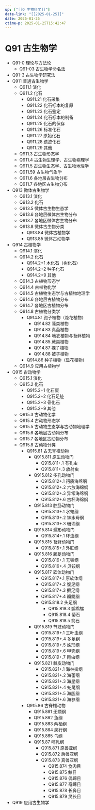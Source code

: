 ```yaml
---
up: ["[[Q 生物科学]]"]
date-link: "[[2025-01-25]]"
date: 2025-01-25
ctime-p: 2025-01-25T15:42:47
---
```


# Q91 古生物学

- Q91-0 理论与方法论
	- Q91-03 古生物学命名法
- Q91-3 古生物学研究法
- Q911 普通古生物学
	- Q911.1 演化
	- Q911.2 化石
		- Q911.21 化石采集
		- Q911.22 化石标本的复原
		- Q911.23 化石鉴定
		- Q911.24 化石标本的制备
		- Q911.25 化石的保存
		- Q911.26 标准化石
		- Q911.27 原始化石
		- Q911.28 遗迹化石
		- Q911.29 其他
	- Q911.3 古生物形态学
	- Q911.4 古生物生理学、古生物病理学
	- Q911.5 古生物生态学、古生物地理学
	- Q911.59 古生物气象学
	- Q911.6 各地层古生物分布
	- Q911.7 各地区古生物分布
- Q913 微体古生物学
	- Q913.1 演化
	- Q913.2 化石
	- Q913.5 微体古生物生态学
	- Q913.6 各地层微体古生物分布
	- Q913.7 各地区微体古生物分布
	- Q913.8 微体古生物分类
		- Q913.84 微体古植物学
		- Q913.85 微体古动物学
- Q914 古植物学
	- Q914.1 演化
	- Q914.2 化石
		- Q914.2+1 木化石（树化石）
		- Q914.2+2 种子化石
		- Q914.2+9 其他
	- Q914.3 古植物形态学
	- Q914.4 古植物化学
	- Q914.5 古植物生态学与古植物地理学
	- Q914.6 各地层古植物分布
	- Q914.7 各地区古植物分布
	- Q914.8 古植物分类学
		- Q914.81 孢子植物（隐花植物）
			- Q914.82 藻类植物
			- Q914.83 真菌植物
			- Q914.84 地衣植物与苔藓植物
			- Q914.85 蕨类植物
			- Q914.87 裸子植物
			- Q914.88 被子植物
		- Q914.86 种子植物（显花植物）
	- Q914.9 应用古植物学
- Q915 古动物学
	- Q915.1 演化
	- Q915.2 化石
		- Q915.2+1 化石蛋
		- Q915.2+2 化石足迹
		- Q915.2+3 骨化石
		- Q915.2+9 其他
	- Q915.3 古动物化学
	- Q915.4 古动物形态学
	- Q915.5 古动物生态学与古动物地理学
	- Q915.6 各地层古动物分布
	- Q915.7 各地区古动物分布
	- Q915.8 古动物分类
		- Q915.81 古无脊椎动物
			- Q915.811 原生动物门
				- Q915.811+.1 有孔虫
				- Q915.811+.3 放射虫
			- Q915.812 多孔动物门
				- Q915.812+.1 钙质海绵纲
				- Q915.812+.2 六放海绵纲
				- Q915.812+.3 异常海绵纲
				- Q915.812+.6 古杯海绵纲
			- Q915.813 腔肠动物门
				- Q915.813+.1 水螅纲
				- Q915.813+.2 钵水母纲
				- Q915.813+.3 珊瑚纲
			- Q915.814 蠕形动物门
				- Q915.814+.1 环虫纲
			- Q915.815 苔藓动物门
				- Q915.815+.1 外肛纲
			- Q915.816 腕足动物门
				- Q915.816+.1 无铰纲
				- Q915.816+.4 贝铰纲
			- Q915.817 软体动物门
				- Q915.817+.1 原软体纲
				- Q915.817+.2 腹足纲
				- Q915.817+.3 掘足纲
				- Q915.817+.4 瓣鳃纲
				- Q915.818.2 头足纲
					- Q915.818.3 鹦鹉螺
					- Q915.818.4 菊石
					- Q915.818.5 箭石
			- Q915.819 节肢动物门
				- Q915.819+.1 三叶虫纲
				- Q915.819+.4 多足纲
				- Q915.819+.5 蛛形纲
				- Q915.819+.6 甲壳纲
				- Q915.819+.7 昆虫纲
			- Q915.821 棘皮动物门
				- Q915.821+.1 海林擒纲
				- Q915.821+.2 海蕾纲
				- Q915.821+.3 海星纲
				- Q915.821+.4 蛇尾纲
				- Q915.821+.5 海胆纲
				- Q915.821+.6 海参纲
		- Q915.86 古脊椎动物
			- Q915.861 无颚纲
			- Q915.862 鱼纲
			- Q915.863 两栖纲
			- Q915.864 爬行纲
			- Q915.865 鸟纲
			- Q915.87 哺乳纲
				- Q915.871 原兽亚纲
				- Q915.872 后兽亚纲
				- Q915.873 真兽亚纲
					- Q915.874 食肉目
					- Q915.875 鲸目
					- Q915.876 偶蹄目
					- Q915.877 奇蹄目
					- Q915.878 长鼻目
					- Q915.879 灵长目
- Q919 应用古生物学
